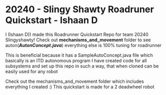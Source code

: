 # 20240 - Slingy Shawty Roadruner Quickstart - Ishaan D 

I (Ishaan D)) made this Roadrunner Quickstart Repo for team 20240 Slingyshawty!
Check out **mechanisms_and_movement** folder to see auton(***AutonConcept.java***) everything else is 100% tuning for roadrunner

This is beneficial because it has a SampleAutoConcept.java file which basically is an ITD autonomous program
I have created code for all subsystems and set up this repo in such a way, that when cloned can be easily used for any robot

Check out the mechanisms_and_movement folder which includes everything I created :)
This quickstart is made for a 2 deadwheel robot

